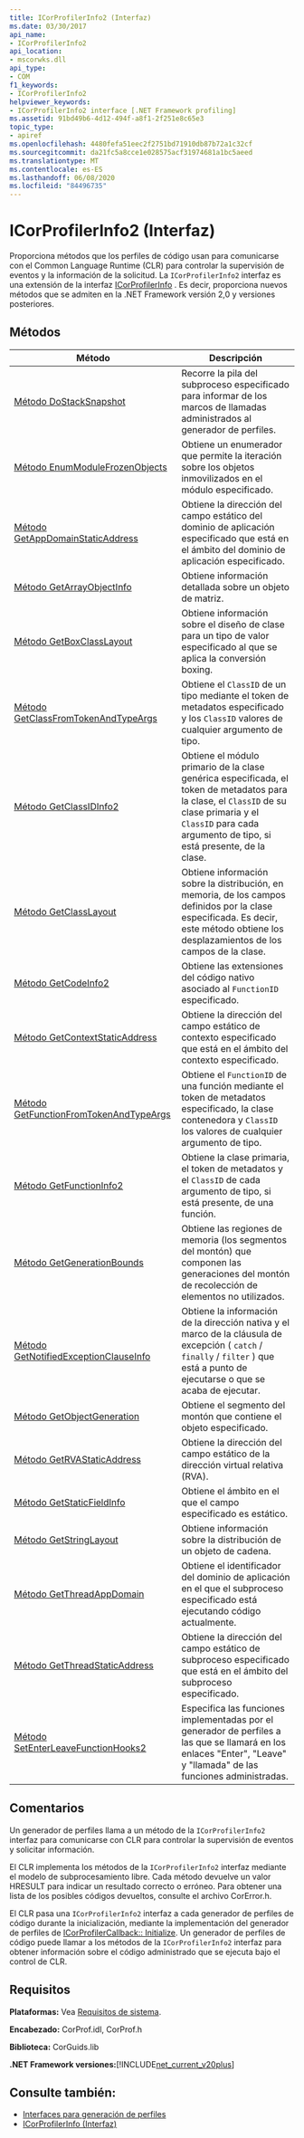 ```yaml
---
title: ICorProfilerInfo2 (Interfaz)
ms.date: 03/30/2017
api_name:
- ICorProfilerInfo2
api_location:
- mscorwks.dll
api_type:
- COM
f1_keywords:
- ICorProfilerInfo2
helpviewer_keywords:
- ICorProfilerInfo2 interface [.NET Framework profiling]
ms.assetid: 91bd49b6-4d12-494f-a8f1-2f251e8c65e3
topic_type:
- apiref
ms.openlocfilehash: 4480fefa51eec2f2751bd71910db87b72a1c32cf
ms.sourcegitcommit: da21fc5a8cce1e028575acf31974681a1bc5aeed
ms.translationtype: MT
ms.contentlocale: es-ES
ms.lasthandoff: 06/08/2020
ms.locfileid: "84496735"
---
```

# <a name="icorprofilerinfo2-interface"></a>ICorProfilerInfo2 (Interfaz)
Proporciona métodos que los perfiles de código usan para comunicarse con el Common Language Runtime (CLR) para controlar la supervisión de eventos y la información de la solicitud. La `ICorProfilerInfo2` interfaz es una extensión de la interfaz [ICorProfilerInfo](icorprofilerinfo-interface.md) . Es decir, proporciona nuevos métodos que se admiten en la .NET Framework versión 2,0 y versiones posteriores.  
  
## <a name="methods"></a>Métodos  
  
|Método|Descripción|  
|------------|-----------------|  
|[Método DoStackSnapshot](icorprofilerinfo2-dostacksnapshot-method.md)|Recorre la pila del subproceso especificado para informar de los marcos de llamadas administrados al generador de perfiles.|  
|[Método EnumModuleFrozenObjects](icorprofilerinfo2-enummodulefrozenobjects-method.md)|Obtiene un enumerador que permite la iteración sobre los objetos inmovilizados en el módulo especificado.|  
|[Método GetAppDomainStaticAddress](icorprofilerinfo2-getappdomainstaticaddress-method.md)|Obtiene la dirección del campo estático del dominio de aplicación especificado que está en el ámbito del dominio de aplicación especificado.|  
|[Método GetArrayObjectInfo](icorprofilerinfo2-getarrayobjectinfo-method.md)|Obtiene información detallada sobre un objeto de matriz.|  
|[Método GetBoxClassLayout](icorprofilerinfo2-getboxclasslayout-method.md)|Obtiene información sobre el diseño de clase para un tipo de valor especificado al que se aplica la conversión boxing.|  
|[Método GetClassFromTokenAndTypeArgs](icorprofilerinfo2-getclassfromtokenandtypeargs-method.md)|Obtiene el `ClassID` de un tipo mediante el token de metadatos especificado y los `ClassID` valores de cualquier argumento de tipo.|  
|[Método GetClassIDInfo2](icorprofilerinfo2-getclassidinfo2-method.md)|Obtiene el módulo primario de la clase genérica especificada, el token de metadatos para la clase, el `ClassID` de su clase primaria y el `ClassID` para cada argumento de tipo, si está presente, de la clase.|  
|[Método GetClassLayout](icorprofilerinfo2-getclasslayout-method.md)|Obtiene información sobre la distribución, en memoria, de los campos definidos por la clase especificada. Es decir, este método obtiene los desplazamientos de los campos de la clase.|  
|[Método GetCodeInfo2](icorprofilerinfo2-getcodeinfo2-method.md)|Obtiene las extensiones del código nativo asociado al `FunctionID` especificado.|  
|[Método GetContextStaticAddress](icorprofilerinfo2-getcontextstaticaddress-method.md)|Obtiene la dirección del campo estático de contexto especificado que está en el ámbito del contexto especificado.|  
|[Método GetFunctionFromTokenAndTypeArgs](icorprofilerinfo2-getfunctionfromtokenandtypeargs-method.md)|Obtiene el `FunctionID` de una función mediante el token de metadatos especificado, la clase contenedora y `ClassID` los valores de cualquier argumento de tipo.|  
|[Método GetFunctionInfo2](icorprofilerinfo2-getfunctioninfo2-method.md)|Obtiene la clase primaria, el token de metadatos y el `ClassID` de cada argumento de tipo, si está presente, de una función.|  
|[Método GetGenerationBounds](icorprofilerinfo2-getgenerationbounds-method.md)|Obtiene las regiones de memoria (los segmentos del montón) que componen las generaciones del montón de recolección de elementos no utilizados.|  
|[Método GetNotifiedExceptionClauseInfo](icorprofilerinfo2-getnotifiedexceptionclauseinfo-method.md)|Obtiene la información de la dirección nativa y el marco de la cláusula de excepción ( `catch` / `finally` / `filter` ) que está a punto de ejecutarse o que se acaba de ejecutar.|  
|[Método GetObjectGeneration](icorprofilerinfo2-getobjectgeneration-method.md)|Obtiene el segmento del montón que contiene el objeto especificado.|  
|[Método GetRVAStaticAddress](icorprofilerinfo2-getrvastaticaddress-method.md)|Obtiene la dirección del campo estático de la dirección virtual relativa (RVA).|  
|[Método GetStaticFieldInfo](icorprofilerinfo2-getstaticfieldinfo-method.md)|Obtiene el ámbito en el que el campo especificado es estático.|  
|[Método GetStringLayout](icorprofilerinfo2-getstringlayout-method.md)|Obtiene información sobre la distribución de un objeto de cadena.|  
|[Método GetThreadAppDomain](icorprofilerinfo2-getthreadappdomain-method.md)|Obtiene el identificador del dominio de aplicación en el que el subproceso especificado está ejecutando código actualmente.|  
|[Método GetThreadStaticAddress](icorprofilerinfo2-getthreadstaticaddress-method.md)|Obtiene la dirección del campo estático de subproceso especificado que está en el ámbito del subproceso especificado.|  
|[Método SetEnterLeaveFunctionHooks2](icorprofilerinfo2-setenterleavefunctionhooks2-method.md)|Especifica las funciones implementadas por el generador de perfiles a las que se llamará en los enlaces "Enter", "Leave" y "llamada" de las funciones administradas.|  
  
## <a name="remarks"></a>Comentarios  
 Un generador de perfiles llama a un método de la `ICorProfilerInfo2` interfaz para comunicarse con CLR para controlar la supervisión de eventos y solicitar información.  
  
 El CLR implementa los métodos de la `ICorProfilerInfo2` interfaz mediante el modelo de subprocesamiento libre. Cada método devuelve un valor HRESULT para indicar un resultado correcto o erróneo. Para obtener una lista de los posibles códigos devueltos, consulte el archivo CorError.h.  
  
 El CLR pasa una `ICorProfilerInfo2` interfaz a cada generador de perfiles de código durante la inicialización, mediante la implementación del generador de perfiles de [ICorProfilerCallback:: Initialize](icorprofilercallback-initialize-method.md). Un generador de perfiles de código puede llamar a los métodos de la `ICorProfilerInfo2` interfaz para obtener información sobre el código administrado que se ejecuta bajo el control de CLR.  
  
## <a name="requirements"></a>Requisitos  
 **Plataformas:** Vea [Requisitos de sistema](../../get-started/system-requirements.md).  
  
 **Encabezado:** CorProf.idl, CorProf.h  
  
 **Biblioteca:** CorGuids.lib  
  
 **.NET Framework versiones:**[!INCLUDE[net_current_v20plus](../../../../includes/net-current-v20plus-md.md)]  
  
## <a name="see-also"></a>Consulte también:

- [Interfaces para generación de perfiles](profiling-interfaces.md)
- [ICorProfilerInfo (Interfaz)](icorprofilerinfo-interface.md)

